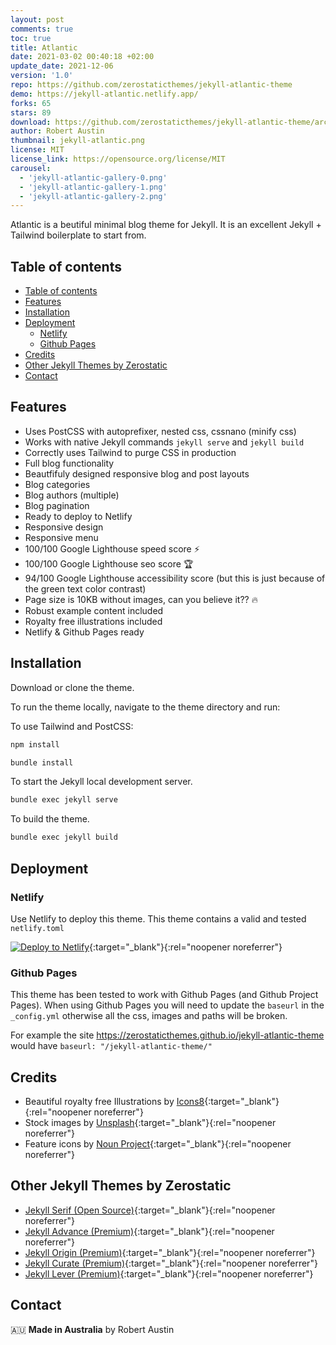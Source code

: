 ```yaml
---
layout: post
comments: true
toc: true
title: Atlantic
date: 2021-03-02 00:40:18 +02:00
update_date: 2021-12-06
version: '1.0'
repo: https://github.com/zerostaticthemes/jekyll-atlantic-theme
demo: https://jekyll-atlantic.netlify.app/
forks: 65
stars: 89
download: https://github.com/zerostaticthemes/jekyll-atlantic-theme/archive/refs/tags/v1.0.0.zip
author: Robert Austin
thumbnail: jekyll-atlantic.png
license: MIT
license_link: https://opensource.org/license/MIT
carousel:
  - 'jekyll-atlantic-gallery-0.png'
  - 'jekyll-atlantic-gallery-1.png'
  - 'jekyll-atlantic-gallery-2.png'
---
```


Atlantic is a beutiful minimal blog theme for Jekyll. It is an excellent Jekyll + Tailwind boilerplate to start from.

## Table of contents

- [Table of contents](#table-of-contents)
- [Features](#features)
- [Installation](#installation)
- [Deployment](#deployment)
  - [Netlify](#netlify)
  - [Github Pages](#github-pages)
- [Credits](#credits)
- [Other Jekyll Themes by Zerostatic](#other-jekyll-themes-by-zerostatic)
- [Contact](#contact)

## Features

- Uses PostCSS with autoprefixer, nested css, cssnano (minify css) 
- Works with native Jekyll commands `jekyll serve` and `jekyll build`
- Correctly uses Tailwind to purge CSS in production
- Full blog functionality
- Beautfifuly designed responsive blog and post layouts
- Blog categories
- Blog authors (multiple)
- Blog pagination
- Ready to deploy to Netlify
- Responsive design
- Responsive menu
- 100/100 Google Lighthouse speed score ⚡
- 100/100 Google Lighthouse seo score 🏆
- 94/100 Google Lighthouse accessibility score (but this is just because of the green text color contrast)
- Page size is 10KB without images, can you believe it?? 🔥
- Robust example content included
- Royalty free illustrations included
- Netlify & Github Pages ready

## Installation

Download or clone the theme.

To run the theme locally, navigate to the theme directory and run:

To use Tailwind and PostCSS:

```bash
npm install
```

```bash
bundle install
```

To start the Jekyll local development server.

```bash
bundle exec jekyll serve
```

To build the theme.

```bash
bundle exec jekyll build
```

## Deployment

### Netlify

Use Netlify to deploy this theme. This theme contains a valid and tested `netlify.toml`

[![Deploy to Netlify](https://www.netlify.com/img/deploy/button.svg)](https://app.netlify.com/start/deploy?repository=https://github.com/zerostaticthemes/jekyll-atlantic-theme){:target="_blank"}{:rel="noopener noreferrer"}

### Github Pages

This theme has been tested to work with Github Pages (and Github Project Pages). When using Github Pages you will need to update the `baseurl` in the `_config.yml` otherwise all the css, images and paths will be broken.

For example the site https://zerostaticthemes.github.io/jekyll-atlantic-theme would have `baseurl: "/jekyll-atlantic-theme/"`

## Credits

- Beautiful royalty free Illustrations by [Icons8](https://icons8.com/illustrations/style--pixeltrue){:target="_blank"}{:rel="noopener noreferrer"}
- Stock images by [Unsplash](https://unsplash.com/){:target="_blank"}{:rel="noopener noreferrer"}
- Feature icons by [Noun Project](https://thenounproject.com/){:target="_blank"}{:rel="noopener noreferrer"}

## Other Jekyll Themes by Zerostatic

- [Jekyll Serif (Open Source)](https://www.zerostatic.io/theme/jekyll-serif/){:target="_blank"}{:rel="noopener noreferrer"}
- [Jekyll Advance (Premium)](https://www.zerostatic.io/theme/jekyll-advance/){:target="_blank"}{:rel="noopener noreferrer"}
- [Jekyll Origin (Premium)](https://www.zerostatic.io/theme/jekyll-origin/){:target="_blank"}{:rel="noopener noreferrer"}
- [Jekyll Curate (Premium)](https://www.zerostatic.io/theme/jekyll-curate/){:target="_blank"}{:rel="noopener noreferrer"}
- [Jekyll Lever (Premium)](https://www.zerostatic.io/theme/jekyll-lever/){:target="_blank"}{:rel="noopener noreferrer"}

## Contact

🇦🇺 **Made in Australia** by Robert Austin
